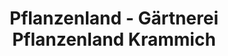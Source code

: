 ---
title: "Pflanzenland - Gärtnerei Pflanzenland Krammich"
url: /oberursel-taunus/pflanzenland-gaertnerei-pflanzenland-krammich/
shop: Blumen
---
